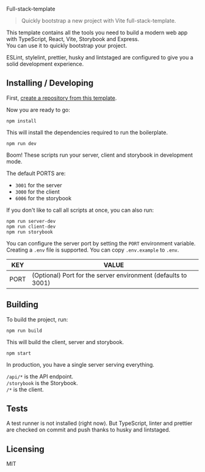 Full-stack-template

> Quickly bootstrap a new project with Vite full-stack-template.

This template contains all the tools you need to build a modern web app with TypeScript, React, Vite, Storybook and Express.  
You can use it to quickly bootstrap your project.

ESLint, stylelint, prettier, husky and lintstaged are configured to give you a solid development experience.

## Installing / Developing

First, [create a repository from this template](https://docs.github.com/en/github/creating-cloning-and-archiving-repositories/creating-a-repository-on-github/creating-a-repository-from-a-template).

Now you are ready to go:

```shell
npm install
```

This will install the dependencies required to run the boilerplate.

```shell
npm run dev
```

Boom! These scripts run your server, client and storybook in development mode.

The default PORTS are:

- `3001` for the server
- `3000` for the client
- `6006` for the storybook

If you don't like to call all scripts at once, you can also run:

```shell
npm run server-dev
npm run client-dev
npm run storybook
```

You can configure the server port by setting the `PORT` environment variable. Creating a `.env` file is supported. You can copy `.env.example` to `.env`.

| KEY  | VALUE                                                         |
| ---- | ------------------------------------------------------------- |
| PORT | (Optional) Port for the server environment (defaults to 3001) |

## Building

To build the project, run:

```shell
npm run build
```

This will build the client, server and storybook.

```shell
npm start
```

In production, you have a single server serving everything.

`/api/*` is the API endpoint.  
`/storybook` is the Storybook.  
`/*` is the client.

## Tests

A test runner is not installed (right now). But TypeScript, linter and prettier are checked on commit and push thanks to husky and lintstaged.

## Licensing

MIT
